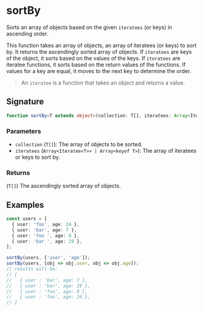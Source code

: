 # sortBy

Sorts an array of objects based on the given `iteratees` (or keys) in ascending order.

This function takes an array of objects, an array of iteratees (or keys) to sort by.
It returns the ascendingly sorted array of objects.
If `iteratees` are keys of the object, it sorts based on the values of the keys.
If `iteratees` are iteratee functions, it sorts based on the return values of the functions.
If values for a key are equal, it moves to the next key to determine the order.

> An `iteratee` is a function that takes an object and returns a value.

## Signature

```typescript
function sortBy<T extends object>(collection: T[], iteratees: Array<Iteratee<T>> | Array<keyof T>): T[];
```

### Parameters

- `collection` (`T[]`): The array of objects to be sorted.
- `iteratees` (`Array<Iteratee<T>> | Array<keyof T>`): The array of iteratees or keys to sort by.

### Returns

(`T[]`) The ascendingly sorted array of objects.

## Examples

```typescript
const users = [
  { user: 'foo', age: 24 },
  { user: 'bar', age: 7 },
  { user: 'foo ', age: 8 },
  { user: 'bar ', age: 29 },
];

sortBy(users, ['user', 'age']);
sortBy(users, [obj => obj.user, obj => obj.age]);
// results will be:
// [
//   { user : 'bar', age: 7 },
//   { user : 'bar', age: 29 },
//   { user : 'foo', age: 8 },
//   { user : 'foo', age: 24 },
// ]
```
